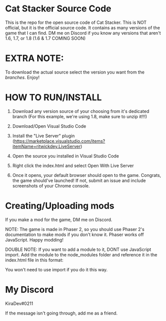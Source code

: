 # Cat Stacker Source Code
 This is the repo for the open source code of Cat Stacker. This is NOT official, but it is the official source code. It contains as many versions of the game that I can find. DM me on Discord if you know any versions that aren't 1.6, 1.7, or 1.8 (1.6 & 1.7 COMING SOON)
 
# EXTRA NOTE:

To download the actual source select the version you want from the *branches*. Enjoy!

# HOW TO RUN/INSTALL

1. Download any version source of your choosing from it's dedicated branch (For this example, we're using 1.8, make sure to unzip it!!!)

1. Download/Open Visual Studio Code

2. Install the "Live Server" plugin (https://marketplace.visualstudio.com/items?itemName=ritwickdey.LiveServer)

3. Open the source you installed in Visual Studio Code

4. Right click the index.html and select Open With Live Server

5. Once it opens, your default browser should open to the game. Congrats, the game should've launched! If not, submit an issue and include screenshots of your Chrome console.

# Creating/Uploading mods

If you make a mod for the game, DM me on Discord.

NOTE: The game is made in Phaser 2, so you should use Phaser 2's documentation to make mods if you don't know it. Phaser works off JavaScript. Happy modding!

DOUBLE NOTE: If you want to add a module to it, DONT use JavaScript import. Add the module to the node_modules folder and reference it in the index.html file in this format: <script src="./node_modules/YOURMODULE/mainjavascriptfile.js"></script>

You won't need to use import if you do it this way.

# My Discord

KiraDev#0211

If the message isn't going through, add me as a friend.
